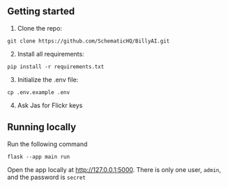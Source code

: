 ## Getting started
1. Clone the repo:

```
git clone https://github.com/SchematicHQ/BillyAI.git
```

2. Install all requirements:

```
pip install -r requirements.txt
```

3. Initialize the .env file:

```
cp .env.example .env
```

4. Ask Jas for Flickr keys

## Running locally

Run the following command

```
flask --app main run         
```

Open the app locally at http://127.0.0.1:5000. There is only one user, `admin`, and the password is `secret`